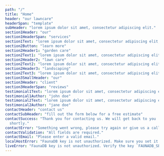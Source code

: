 ```yaml
---
path: "/"
title: "Home"
header: "our lawncare"
headerSpan: "template"
subHeader: "lorem ipsum dolor sit amet, consectetur adipiscing elit."
section1Header: "our"
section1HeaderSpan: "services"
section1Text: "lorem ipsum dolor sit amet, consectetur adipiscing elit, sed do eiusmod tempor incididunt ut labore et dolore magna aliqua. Ut enim ad minim veniam, quis nostrud exercitation ullamco laboris nisi ut aliquip ex ea commodo consequat."
section2Button: "learn more"
section2Header1: "garden care"
section2Text1: "lorem ipsum dolor sit amet, consectetur adipiscing elit."
section2Header2: "lawn care"
section2Text2: "lorem ipsum dolor sit amet, consectetur adipiscing elit."
section2Header3: "landscaping"
section2Text3: "lorem ipsum dolor sit amet, consectetur adipiscing elit."
section3SmallHeader: "our"
section3Header: "client"
section3HeaderSpan: "reviews"
testimonial1Text: "lorem ipsum dolor sit amet, consectetur adipiscing elit, sed do eiusmod tempor incididunt ut labore et dolore magna aliqua. Ut enim ad minim veniam!"
testimonial1Author: "john doe"
testimonial2Text: "lorem ipsum dolor sit amet, consectetur adipiscing elit, sed do eiusmod tempor incididunt ut labore et dolore magna aliqua. Ut enim ad minim veniam!"
testimonial2Author: "jane doe"
contactHeader: "contact us"
contactSubHeader: "fill out the form below for a free estimate"
contactSuccess: "Thank you for contacting us. We will get back to you
  shortly."
contactError: "Something went wrong, please try again or give us a call."
contactValidation: "All fields are required."
contactEmail: "Please enter a valid email."
localHostError: "FaunaDB key is not unauthorized. Make sure you set it in terminal session where you ran `npm start`. Visit http://bit.ly/set-fauna-key for more info"
liveError: "FaunaDB key is not unauthorized. Verify the key `FAUNADB_SERVER_SECRET` set in Netlify enviroment variables is correct"
---
```


